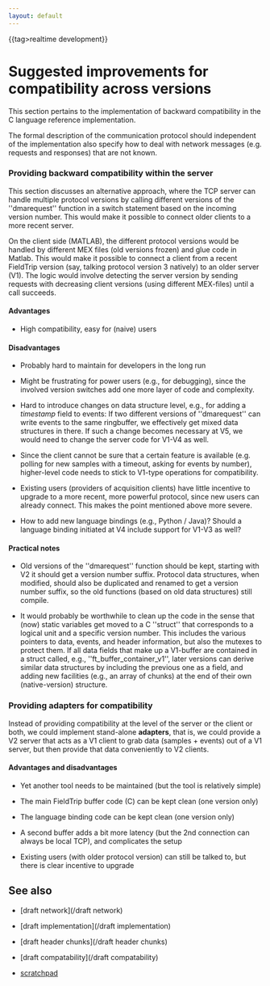 ```yaml
---
layout: default
---
```


{{tag>realtime development}}

# Suggested improvements for compatibility across versions

This section pertains to the implementation of backward compatibility in the C language reference implementation. 

The formal description of the communication protocol should independent of the implementation also specify how to deal with network messages (e.g. requests and responses) that are not known.  

### Providing backward compatibility within the server

This section discusses an alternative approach, where the TCP server can handle multiple protocol versions by calling different versions
of the ''dmarequest'' function in a switch statement based on the incoming version number. This would make it possible to connect older clients
to a more recent server.

On the client side (MATLAB), the different protocol versions would be handled by different MEX files (old versions frozen) and glue code in Matlab. 
This would make it possible to connect a client from a recent FieldTrip version (say, talking protocol version 3 natively) to an older server (V1).
The logic would involve detecting the server version by sending requests with decreasing client versions (using different MEX-files) until a call succeeds.

#### Advantages


*  High compatibility, easy for (naive) users

#### Disadvantages


*  Probably hard to maintain for developers in the long run

*  Might be frustrating for power users (e.g., for debugging), since the involved version switches add one more layer of code and complexity.

*  Hard to introduce changes on data structure level, e.g., for adding a *timestamp* field to events: If two different versions of ''dmarequest'' can write events to the same ringbuffer, we effectively get mixed data structures in there. If such a change becomes necessary at V5, we would need to change the server code for V1-V4 as well.

*  Since the client cannot be sure that a certain feature is available (e.g. polling for new samples with a timeout, asking for events by number), higher-level code needs to stick to V1-type operations for compatibility.

*  Existing users (providers of acquisition clients) have little incentive to upgrade to a more recent, more powerful protocol, since new users can already connect. This makes the point mentioned above more severe.

*  How to add new language bindings (e.g., Python / Java)? Should a language binding initiated at V4 include support for V1-V3 as well?
 
#### Practical notes


*  Old versions of the ''dmarequest'' function should be kept, starting with V2 it should get a version number suffix. Protocol data structures, when modified, should also be duplicated and renamed to get a version number suffix, so the old functions (based on old data structures) still compile.

*  It would probably be worthwhile to clean up the code in the sense that (now) static variables get moved to a C ''struct'' that corresponds to a logical unit and a specific version number. This includes the various pointers to data, events, and header information, but also the mutexes to protect them. If all data fields that make up a V1-buffer are contained in a struct called, e.g., ''ft_buffer_container_v1'', later versions can derive similar data structures by including the previous one as a field, and adding new facilities (e.g., an array of chunks) at the end of their own (native-version) structure.

### Providing adapters for compatibility

Instead of providing compatibility at the level of the server or the client or both, we could implement stand-alone **adapters**, that is, we could provide a V2 server that acts as a V1 client to grab data (samples + events) out of a V1 server, but then provide that data conveniently to V2 clients.

#### Advantages and disadvantages

*  Yet another tool needs to be maintained (but the tool is relatively simple)

*  The main FieldTrip buffer code (C) can be kept clean (one version only)

*  The language binding code can be kept clean (one version only)

*  A second buffer adds a bit more latency (but the 2nd connection can always be local TCP), and complicates the setup

*  Existing users (with older protocol version) can still be talked to, but there is clear incentive to upgrade 

## See also

*  [draft network](/draft network)

*  [draft implementation](/draft implementation)

*  [draft header chunks](/draft header chunks)

*  [draft compatability](/draft compatability)

*  [scratchpad](/scratchpad)

